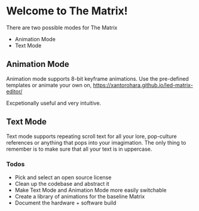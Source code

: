# Welcome to The Matrix! #

There are two possible modes for The Matrix
- Animation Mode
- Text Mode

## Animation Mode ##

Animation mode supports 8-bit keyframe animations. Use the pre-defined templates or animate your own on, https://xantorohara.github.io/led-matrix-editor/

Excpetionally useful and very intuitive.

## Text Mode ##

Text mode supports repeating scroll text for all your lore, pop-culture references or anything that pops into your imagimation. The only thing to remember is to make sure that all your text is in uppercase.

### Todos ###
- Pick and select an open source license
- Clean up the codebase and abstract it
- Make Text Mode and Animation Mode more easily switchable
- Create a library of animations for the baseline Matrix
- Document the hardware + software build
